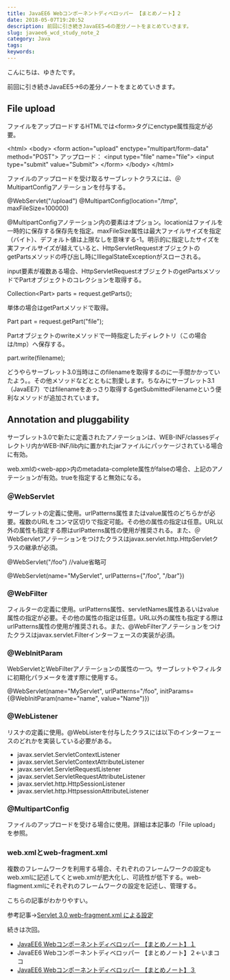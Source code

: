 ```yaml
---
title: JavaEE6 Webコンポーネントディベロッパー 【まとめノート】2
date: 2018-05-07T19:20:52
description: 前回に引き続きJavaEE5→6の差分ノートをまとめていきます。
slug: javaee6_wcd_study_note_2
category: Java
tags: 
keywords: 
---
```


こんにちは、ゆきたです。

前回に引き続きJavaEE5→6の差分ノートをまとめていきます。

## File upload

ファイルをアップロードするHTMLでは\<form\>タグにenctype属性指定が必要。

\<html\> \<body\> \<form action="upload" enctype="multipart/form-data" method="POST"\> アップロード： \<input type="file" name="file"\> \<input type="submit" value="Submit"\> \</form\> \</body\> \</html\>


ファイルのアップロードを受け取るサーブレットクラスには、＠MultipartConfigアノテーションを付与する。

@WebServlet("/upload") @MultipartConfig(location="/tmp", maxFileSize=100000)

@MultipartConfigアノテーション内の要素はオプション。locationはファイルを一時的に保存する保存先を指定。maxFileSize属性は最大ファイルサイズを指定（バイト）、デフォルト値は上限なしを意味する-1。明示的に指定したサイズを実ファイルサイズが越えていると、HttpServletRequestオブジェクトのgetPartsメソッドの呼び出し時にIllegalStateExceptionがスローされる。

input要素が複数ある場合、HttpServletRequestオブジェクトのgetPartsメソッドでPartオブジェクトのコレクションを取得する。

Collection\<Part\> parts = request.getParts();

単体の場合はgetPartメソッドで取得。

Part part = request.getPart("file");


Partオブジェクトのwriteメソッドで一時指定したディレクトリ（この場合は/tmp）へ保存する。

part.write(filename);

どうやらサーブレット3.0当時はこのfilenameを取得するのに一手間かかっていたよう。。その他メソッドなどとともに割愛します。ちなみにサーブレット3.1（JavaEE7）ではfilenameをあっさり取得するgetSubmittedFilenameという便利なメソッドが追加されています。

## Annotation and pluggability

サーブレット3.0で新たに定義されたアノテーションは、WEB-INF/classesディレクトリ内かWEB-INF/lib内に置かれたjarファイルにパッケージされている場合に有効。

web.xmlの\<web-app\>内のmetadata-complete属性がfalseの場合、上記のアノテーションが有効。trueを指定すると無効になる。

### ＠WebServlet

サーブレットの定義に使用。urlPatterns属性またはvalue属性のどちらかが必要。複数のURLをコンマ区切りで指定可能。その他の属性の指定は任意。URL以外の属性も指定する際はurlPatterns属性の使用が推奨される。また、＠WebServletアノテーションをつけたクラスはjavax.servlet.http.HttpServletクラスの継承が必須。

@WebServlet("/foo") //value省略可

@WebServlet(name="MyServlet", urlPatterns={"/foo", "/bar"})

### @WebFilter

フィルターの定義に使用。urlPatterns属性、servletNames属性あるいはvalue属性の指定が必要。その他の属性の指定は任意。URL以外の属性も指定する際はurlPatterns属性の使用が推奨される。また、@WebFilterアノテーションをつけたクラスはjavax.servlet.Filterインターフェースの実装が必須。

### @WebInitParam

WebServletとWebFilterアノテーションの属性の一つ。サーブレットやフィルタに初期化パラメータを渡す際に使用する。

@WebServlet(name="MyServlet", urlPatterns="/foo", initParams={@WebInitParam(name="name", value="Name")})

### @WebListener

リスナの定義に使用。@WebListerを付与したクラスには以下のインターフェースのどれかを実装している必要がある。

- javax.servlet.ServletContextListener
- javax.servlet.ServletContextAttributeListener
- javax.servlet.ServletRequestListener
- javax.servlet.ServletRequestAttributeListener
- javax.servlet.http.HttpSessionListener
- javax.servlet.http.HttpsessionAttributeListener

### @MultipartConfig

ファイルのアップロードを受ける場合に使用。詳細は本記事の「File upload」を参照。

### web.xmlとweb-fragment.xml

複数のフレームワークを利用する場合、それぞれのフレームワークの設定もweb.xmlに記述してくとweb.xmlが肥大化し、可読性が低下する。web-flagment.xmlにそれぞれのフレームワークの設定を記述し、管理する。

こちらの記事がわかりやすい。

参考記事→[Servlet 3.0 web-fragment.xml による設定](https://yoshio3.com/2010/03/14/servlet-3-0-web-fragment-xml-%E3%81%AB%E3%82%88%E3%82%8B%E8%A8%AD%E5%AE%9A/)


続きは次回。

- [JavaEE6 Webコンポーネントディベロッパー 【まとめノート】１](https://creatase.info/javaee6_wcd_study_note_1/)
- JavaEE6 Webコンポーネントディベロッパー 【まとめノート】２←いまココ
- [JavaEE6 Webコンポーネントディベロッパー 【まとめノート】３](https://creatase.info/javaee6_wcd_study_note_3/)
